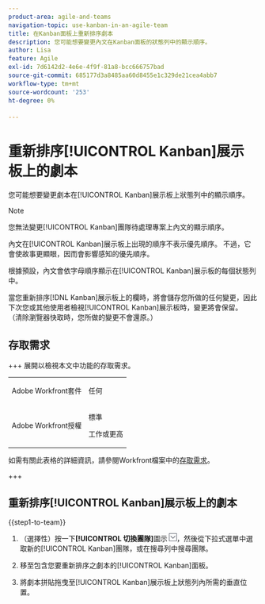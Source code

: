 ```yaml
---
product-area: agile-and-teams
navigation-topic: use-kanban-in-an-agile-team
title: 在Kanban面板上重新排序劇本
description: 您可能想要變更內文在Kanban面板的狀態列中的顯示順序。
author: Lisa
feature: Agile
exl-id: 7d6142d2-4e6e-4f9f-81a8-bcc666757bad
source-git-commit: 685177d3a8485aa60d8455e1c329de21cea4abb7
workflow-type: tm+mt
source-wordcount: '253'
ht-degree: 0%

---
```


# 重新排序[!UICONTROL Kanban]展示板上的劇本

您可能想要變更劇本在[!UICONTROL Kanban]展示板上狀態列中的顯示順序。

>[!NOTE]
>
>您無法變更[!UICONTROL Kanban]團隊待處理專案上內文的顯示順序。

內文在[!UICONTROL Kanban]展示板上出現的順序不表示優先順序。 不過，它會使故事更顯眼，因而會影響感知的優先順序。

根據預設，內文會依字母順序顯示在[!UICONTROL Kanban]展示板的每個狀態列中。

當您重新排序[!DNL Kanban]展示板上的欄時，將會儲存您所做的任何變更，因此下次您或其他使用者檢視[!UICONTROL Kanban]展示板時，變更將會保留。 （清除瀏覽器快取時，您所做的變更不會還原。）

## 存取需求

+++ 展開以檢視本文中功能的存取需求。

<table style="table-layout:auto"> 
 <col> 
 </col> 
 <col> 
 </col> 
 <tbody> 
  <tr> 
   <td role="rowheader">Adobe Workfront套件</td> 
   <td> <p>任何</p> </td> 
  </tr> 
  <tr> 
   <td role="rowheader">Adobe Workfront授權</td> 
   <td> <p>標準</p> 
   <p>工作或更高</p> </td> 
  </tr>
 </tbody> 
</table>

如需有關此表格的詳細資訊，請參閱Workfront檔案中的[存取需求](/help/quicksilver/administration-and-setup/add-users/access-levels-and-object-permissions/access-level-requirements-in-documentation.md)。

+++

## 重新排序[!UICONTROL Kanban]展示板上的劇本

{{step1-to-team}}

1. （選擇性）按一下&#x200B;**[!UICONTROL 切換團隊]**&#x200B;圖示![切換團隊圖示](assets/switch-team-icon.png)，然後從下拉式選單中選取新的[!UICONTROL Kanban]團隊，或在搜尋列中搜尋團隊。

1. 移至包含您要重新排序之劇本的[!UICONTROL Kanban]面板。
1. 將劇本拼貼拖曳至[!UICONTROL Kanban]展示板上狀態列內所需的垂直位置。
